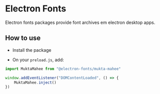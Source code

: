 # Electron Fonts

Electron fonts packages provide font archives em electron desktop apps.

## How to use

* Install the package

* On your `preload.js`, add:

```ts
import MuktaMahee from "@electron-fonts/mukta-mahee"

window.addEventListener("DOMContentLoaded", () => {
    MuktaMahee.inject()
})
```